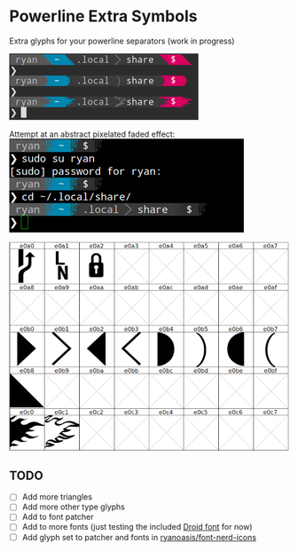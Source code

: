 # Powerline Extra Symbols
Extra glyphs for your powerline separators (work in progress)

![preview](preview.png)

Attempt at an abstract pixelated faded effect:
![preview](preview-2.png)

![font forge](fontforge.png)

## TODO

* [ ] Add more triangles
* [ ] Add more other type glyphs
* [ ] Add to font patcher
* [ ] Add to more fonts (just testing the included [Droid font](/patched-fonts) for now)
* [ ] Add glyph set to patcher and fonts in [ryanoasis/font-nerd-icons](https://github.com/ryanoasis/font-nerd-icons)
